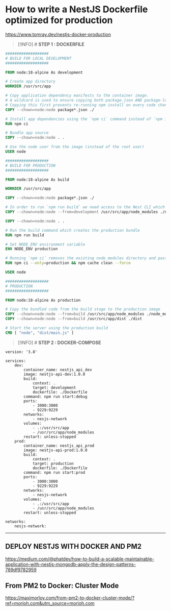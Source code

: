 
# How to write a NestJS Dockerfile optimized for production

https://www.tomray.dev/nestjs-docker-production

> [!INFO] # **STEP 1 : DOCKERFILE** 

```dockerfile
###################
# BUILD FOR LOCAL DEVELOPMENT
###################

FROM node:18-alpine As development

# Create app directory
WORKDIR /usr/src/app

# Copy application dependency manifests to the container image.
# A wildcard is used to ensure copying both package.json AND package-lock.json (when available).
# Copying this first prevents re-running npm install on every code change.
COPY --chown=node:node package*.json ./

# Install app dependencies using the `npm ci` command instead of `npm install`
RUN npm ci

# Bundle app source
COPY --chown=node:node . .

# Use the node user from the image (instead of the root user)
USER node

###################
# BUILD FOR PRODUCTION
###################

FROM node:18-alpine As build

WORKDIR /usr/src/app

COPY --chown=node:node package*.json ./

# In order to run `npm run build` we need access to the Nest CLI which is a dev dependency. In the previous development stage we ran `npm ci` which installed all dependencies, so we can copy over the node_modules directory from the development image
COPY --chown=node:node --from=development /usr/src/app/node_modules ./node_modules

COPY --chown=node:node . .

# Run the build command which creates the production bundle
RUN npm run build

# Set NODE_ENV environment variable
ENV NODE_ENV production

# Running `npm ci` removes the existing node_modules directory and passing in --only=production ensures that only the production dependencies are installed. This ensures that the node_modules directory is as optimized as possible
RUN npm ci --only=production && npm cache clean --force

USER node

###################
# PRODUCTION
###################

FROM node:18-alpine As production

# Copy the bundled code from the build stage to the production image
COPY --chown=node:node --from=build /usr/src/app/node_modules ./node_modules
COPY --chown=node:node --from=build /usr/src/app/dist ./dist

# Start the server using the production build
CMD [ "node", "dist/main.js" ]

```


> [!INFO] # **STEP 2 : DOCKER-COMPOSE** 
```docker-compose
version: '3.8'

services:
    dev:
        container_name: nestjs_api_dev
        image: nestjs-api-dev:1.0.0
        build:
            context: .
            target: development
            dockerfile: ./Dockerfile
        command: npm run start:debug
        ports:
            - 3000:3000
            - 9229:9229
        networks:
            - nesjs-network
        volumes:
            - .:/usr/src/app
            - /usr/src/app/node_modules
        restart: unless-stopped
    prod:
        container_name: nestjs_api_prod
        image: nestjs-api-prod:1.0.0
        build:
            context: .
            target: production
            dockerfile: ./Dockerfile
        command: npm run start:prod
        ports:
            - 3000:3000
            - 9229:9229
        networks:
            - nesjs-network
        volumes:
            - .:/usr/src/app
            - /usr/src/app/node_modules
        restart: unless-stopped

networks:
    nesjs-network:
```
___

## DEPLOY NESTJS WITH DOCKER AND PM2
https://medium.com/@phatdev/how-to-build-a-scalable-maintainable-application-with-nestjs-mongodb-apply-the-design-patterns-789df9782959


## From PM2 to Docker: Cluster Mode
https://maximorlov.com/from-pm2-to-docker-cluster-mode/?ref=morioh.com&utm_source=morioh.com